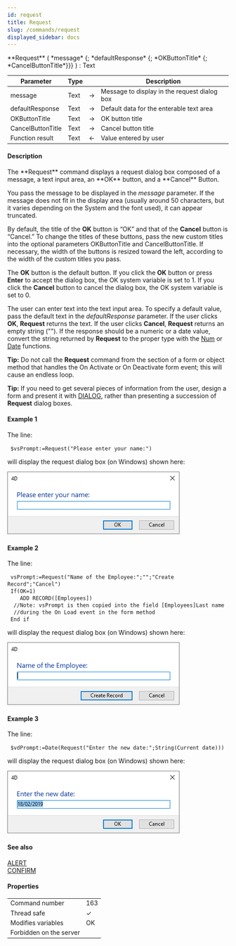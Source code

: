 ```yaml
---
id: request
title: Request
slug: /commands/request
displayed_sidebar: docs
---
```


<!--REF #_command_.Request.Syntax-->**Request** ( *message* {; *defaultResponse* {; *OKButtonTitle* {; *CancelButtonTitle*}}} )  : Text<!-- END REF-->
<!--REF #_command_.Request.Params-->
| Parameter | Type |  | Description |
| --- | --- | --- | --- |
| message | Text | &#8594;  | Message to display in the request dialog box |
| defaultResponse | Text | &#8594;  | Default data for the enterable text area |
| OKButtonTitle | Text | &#8594;  | OK button title |
| CancelButtonTitle | Text | &#8594;  | Cancel button title |
| Function result | Text | &#8592; | Value entered by user |

<!-- END REF-->

#### Description 

<!--REF #_command_.Request.Summary-->The **Request** command displays a request dialog box composed of a message, a text input area, an **OK** button, and a **Cancel** Button.<!-- END REF-->

You pass the message to be displayed in the *message* parameter. If the message does not fit in the display area (usually around 50 characters, but it varies depending on the System and the font used), it can appear truncated.

By default, the title of the **OK** button is “OK” and that of the **Cancel** button is “Cancel.” To change the titles of these buttons, pass the new custom titles into the optional parameters OKButtonTitle and CancelButtonTitle. If necessary, the width of the buttons is resized toward the left, according to the width of the custom titles you pass.

The **OK** button is the default button. If you click the **OK** button or press **Enter** to accept the dialog box, the OK system variable is set to 1\. If you click the **Cancel** button to cancel the dialog box, the OK system variable is set to 0\. 

The user can enter text into the text input area. To specify a default value, pass the default text in the *defaultResponse* parameter. If the user clicks **OK**, **Request** returns the text. If the user clicks **Cancel**, **Request** returns an empty string (""). If the response should be a numeric or a date value, convert the string returned by **Request** to the proper type with the [Num](num.md) or [Date](date.md) functions.

**Tip:** Do not call the **Request** command from the section of a form or object method that handles the On Activate or On Deactivate form event; this will cause an endless loop.

**Tip:** If you need to get several pieces of information from the user, design a form and present it with [DIALOG](dialog.md), rather than presenting a succession of **Request** dialog boxes.

#### Example 1 

The line:

```4d
 $vsPrompt:=Request("Please enter your name:")
```

will display the request dialog box (on Windows) shown here:

![](../assets/en/commands/pict4225119.en.png)

#### Example 2 

The line:

```4d
 vsPrompt:=Request("Name of the Employee:";"";"Create Record";"Cancel")
 If(OK=1)
    ADD RECORD([Employees])
  //Note: vsPrompt is then copied into the field [Employees]Last name
  //during the On Load event in the form method
 End if
```

will display the request dialog box (on Windows) shown here:

![](../assets/en/commands/pict4225137.en.png)

#### Example 3 

The line:

```4d
 $vdPrompt:=Date(Request("Enter the new date:";String(Current date)))
```

will display the request dialog box (on Windows) shown here:

![](../assets/en/commands/pict4225146.en.png)

#### See also 

[ALERT](alert.md)  
[CONFIRM](confirm.md)  

#### Properties
|  |  |
| --- | --- |
| Command number | 163 |
| Thread safe | &check; |
| Modifies variables | OK |
| Forbidden on the server ||


